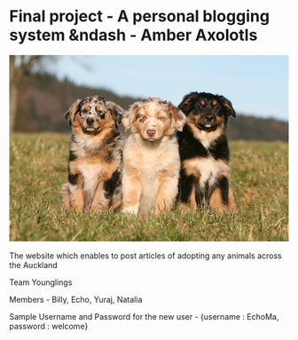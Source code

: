 # Final project - A personal blogging system &ndash - Amber Axolotls

![](./frontend//src//lib//image//scroll-4.png)

The website which enables to post articles of adopting any animals across the Auckland

Team Younglings

Members - Billy, Echo, Yuraj, Natalia


Sample Username and Password for the new user - {username : EchoMa, password : welcome}
